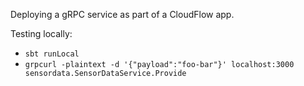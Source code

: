 Deploying a gRPC service as part of a CloudFlow app.

Testing locally:
* `sbt runLocal`
* `grpcurl -plaintext -d '{"payload":"foo-bar"}' localhost:3000 sensordata.SensorDataService.Provide`
